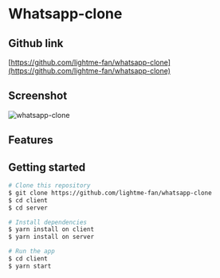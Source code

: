 # Whatsapp-clone

## Github link
[https://github.com/lightme-fan/whatsapp-clone](https://github.com/lightme-fan/whatsapp-clone)

## Screenshot
![whatsapp-clone](https://user-images.githubusercontent.com/60210180/143205699-a21c0451-7c3f-473a-a5a7-211118ea6535.png)


## Features

## Getting started
```bash
# Clone this repository
$ git clone https://github.com/lightme-fan/whatsapp-clone
$ cd client
$ cd server

# Install dependencies
$ yarn install on client
$ yarn install on server

# Run the app
$ cd client 
$ yarn start
```
